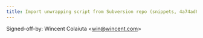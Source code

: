 ```yaml
---
title: Import unwrapping script from Subversion repo (snippets, 4a74ad8)
---
```


Signed-off-by: Wincent Colaiuta &lt;win@wincent.com&gt;
